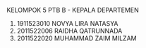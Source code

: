 KELOMPOK 5 PTB B - KEPALA DEPARTEMEN

1. 1911523010 NOVYA LIRA NATASYA
2. 2011522006 RAIDHA QATRUNNADA
3. 2011522020 MUHAMMAD ZAIM MILZAM
